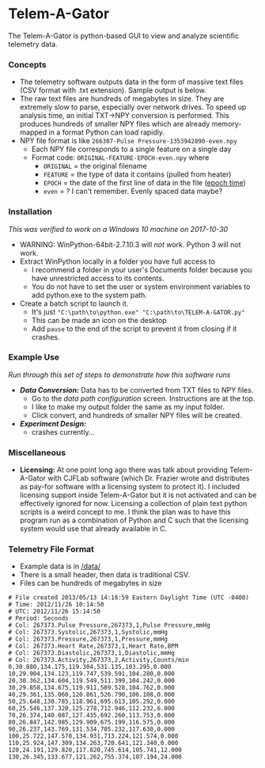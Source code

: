 # Telem-A-Gator
The Telem-A-Gator is python-based GUI to view and analyze scientific telemetry data.

### Concepts
* The telemetry software outputs data in the form of massive text files (CSV format with .txt extension). Sample output is below.
* The raw text files are hundreds of megabytes in size. They are extremely slow to parse, especially over network drives. To speed up analysis time, an initial TXT->NPY conversion is performed. This produces hundreds of smaller NPY files which are already memory-mapped in a format Python can load rapidly. 
* NPY file format is like `266307-Pulse Pressure-1353942890-even.npy` 
  * Each NPY file corresponds to a single feature on a single day
  * Format code: `ORIGINAL-FEATURE-EPOCH-even.npy` where
    * `ORIGINAL` = the original filename
    * `FEATURE` = the type of data it contains (pulled from heater)
    * `EPOCH` = the date of the first line of data in the file ([epoch time](https://en.wikipedia.org/wiki/Epoch_(reference_date)))
    * `even` = ? I can't remember. Evenly spaced data maybe?

### Installation
_This was verified to work on a Windows 10 machine on 2017-10-30_
* WARNING: WinPython-64bit-2.7.10.3 will _not_ work. Python 3 will not work.
* Extract WinPython locally in a folder you have full access to
  * I recommend a folder in your user's Documents folder because you have unrestricted access to its contents.
  * You do not have to set the user or system environment variables to add python.exe to the system path.
* Create a batch script to launch it. 
  * It's just `"C:\path\to\python.exe" "C:\path\to\TELEM-A-GATOR.py"`
  * This can be made an icon on the desktop
  * Add `pause` to the end of the script to prevent it from closing if it crashes.
  
### Example Use
_Run through this set of steps to demonstrate how this software runs_
* ***Data Conversion:*** Data has to be converted from TXT files to NPY files.
  * Go to the _data path configuration_ screen. Instructions are at the top.
  * I like to make my output folder the same as my input folder.
  * Click convert, and hundreds of smaller NPY files will be created.
* ***Experiment Design:***
  * crashes currently...

### Miscellaneous
* **Licensing:** At one point long ago there was talk about providing Telem-A-Gator with CJFLab software (which Dr. Frazier wrote and distributes as pay-for software with a licensing system to protect it). I included licensing support inside Telem-A-Gator but it is not activated and can be effectively ignored for now. Licensing a collection of plain text python scripts is a weird concept to me. I think the plan was to have this program run as a combination of Python and C such that the licensing system would use that already available in C.

### Telemetry File Format
* Example data is in [/data/](/data/)
* There is a small header, then data is traditional CSV.
* Files can be hundreds of megabytes in size

```
# File created 2013/05/13 14:18:59 Eastern Daylight Time (UTC -0400)
# Time: 2012/11/26 10:14:50
# UTC: 2012/11/26 15:14:50
# Period: Seconds
# Col: 267373.Pulse Pressure,267373,1,Pulse Pressure,mmHg
# Col: 267373.Systolic,267373,1,Systolic,mmHg
# Col: 267373.Pressure,267373,1,Pressure,mmHg
# Col: 267373.Heart Rate,267373,1,Heart Rate,BPM
# Col: 267373.Diastolic,267373,1,Diastolic,mmHg
# Col: 267373.Activity,267373,2,Activity,Counts/min
0,30.880,134.175,119.304,531.135,103.295,0.000
10,29.904,134.123,119.747,539.591,104.280,0.000
20,30.362,134.604,119.549,511.399,104.242,0.000
30,29.858,134.675,119.911,509.528,104.762,0.000
40,29.361,135.060,120.861,526.790,106.108,0.000
50,25.648,130.785,118.961,695.613,105.292,0.000
60,25.546,137.320,125.278,712.946,112.232,6.000
70,26.374,140.087,127.435,692.260,113.753,0.000
80,26.847,142.985,129.909,675.199,116.575,0.000
90,26.237,143.769,131.534,705.232,117.630,0.000
100,25.722,147.578,134.931,713.224,121.574,0.000
110,25.924,147.309,134.263,720.641,121.340,0.000
120,24.191,129.820,117.820,745.614,105.741,12.000
130,26.345,133.677,121.262,755.374,107.194,24.000
```
